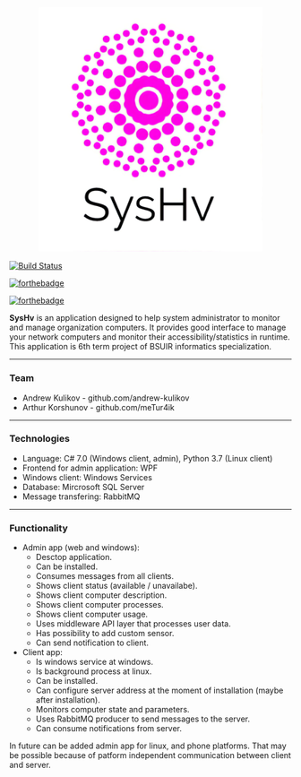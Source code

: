 <p align="center">
   <img src="SysHv/sysHvLogo-big.jpg" width="400"  />
</p>
   
[![Build Status](https://keksight.visualstudio.com/SysHv-react/_apis/build/status/SysHv-react-CI?branchName=develop)](https://keksight.visualstudio.com/SysHv-react/_build/latest?definitionId=1&branchName=develop)

[![forthebadge](https://forthebadge.com/images/badges/made-with-c-sharp.svg)](https://forthebadge.com)

[![forthebadge](https://forthebadge.com/images/badges/contains-cat-gifs.svg)](https://forthebadge.com)

**SysHv** is an application designed to help system administrator to monitor and manage organization computers. It provides good interface to manage your network computers and monitor their accessibility/statistics in runtime. This application is 6th term project of BSUIR informatics specialization. 

---
### Team
* Andrew Kulikov - github.com/andrew-kulikov
* Arthur Korshunov - github.com/meTur4ik
---
### Technologies
* Language: C# 7.0 (Windows client, admin), Python 3.7 (Linux client)
* Frontend for admin application: WPF
* Windows client: Windows Services
* Database: Mircrosoft SQL Server
* Message transfering: RabbitMQ
---
### Functionality
 * Admin app (web and windows):
    * Desctop application.
    * Can be installed.
    * Consumes messages from all clients.
    * Shows client status (available / unavailabe).
    * Shows client computer description.
    * Shows client computer processes.
    * Shows client computer usage.
    * Uses middleware API layer that processes user data.
    * Has possibility to add custom sensor.
    * Can send notification to client.
* Client app:
    * Is windows service at windows.
    * Is background process at linux.
    * Can be installed.
    * Can configure server address at the moment of installation (maybe after installation).
    * Monitors computer state and parameters.
    * Uses RabbitMQ producer to send messages to the server.
    * Can consume notifications from server.

In future can be added admin app for linux, and phone platforms. That may be possible because of patform independent communication between client and server.

